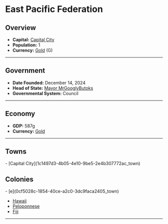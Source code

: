 <!--UNDEDITED FILE, remove this entire line if this file has been edited!-->
# <!--NAME-->East Pacific Federation<!--NAME-->

## Overview

- **Capital:** <!--CAPITAL_LINK-->[Capital City](1c1497d3-4b05-4e10-9be5-2e4b307772ac_town)<!--CAPITAL_LINK-->
- **Population:** <!--POPULATION-->1<!--POPULATION-->
- **Currency:** <!--CURRENCY_LINK-->[Gold](Gold_currency)<!--CURRENCY_LINK--> (<!--CURRENCY_ABV-->G<!--CURRENCY_ABV-->)

---

## Government

- **Date Founded:** <!--FOUNDED-->December 14, 2024<!--FOUNDED-->
- **Head of State:** <!--LEADER_TITLE_LINK-->[Mayor MrGooglyButoks](MrGooglyButoks_user)<!--LEADER_TITLE_LINK-->
- **Governmental System:** <!--GOVERNMENT-->Council<!--GOVERNMENT-->

---

## Economy

- **GDP:** <!--GDP-->587g<!--GDP-->
- **Currency:** <!--CURRENCY_LINK-->[Gold](Gold_currency)<!--CURRENCY_LINK-->

---

## Towns

<!--TOWNS-->- [Capital City](1c1497d3-4b05-4e10-9be5-2e4b307772ac_town)<!--TOWNS-->

## Colonies

<!--COLONIES-->- [e](0cf5028c-1854-40ce-a2c0-3dc9faca2405_town)
- [Hawaii](d97f2e2e-7d63-448a-8755-12483a65176f_town)
- [Peloponnese](b8eccc26-9676-415a-951f-13c7f7fb921a_town)
- [Fiji](5c030868-6da4-4d18-a7b1-23238a75b80f_town)<!--COLONIES-->

---